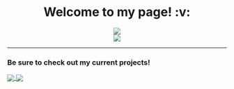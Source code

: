 <h1 align="center">Welcome to my page! :v:</h1>

<p align="center" float="middle">
    <img src="https://github-readme-stats.vercel.app/api?username=itsDkiller&theme=vue-dark&show_icons=true"></img>
    <br />
    <img src="https://github-readme-stats.vercel.app/api/top-langs/?username=itsDkiller&theme=vue-dark&show_icons=true"></img>
</p>
<hr />
<h3>Be sure to check out my current projects!</h3>
 <a href="https://github.com/itsDkiller/CO2-Sensor">
  <img align="center" src="https://github-readme-stats.vercel.app/api/pin/?username=itsDkiller&repo=CO2-Sensor&show_icons=true&theme=vue-dark" />
</a>
 <a href="https://github.com/itsDkiller/node-rcon-server/tree/dev">
  <img align="center" src="https://github-readme-stats.vercel.app/api/pin/?username=itsDkiller&repo=node-rcon-server&show_icons=true&theme=vue-dark" />
</a>
